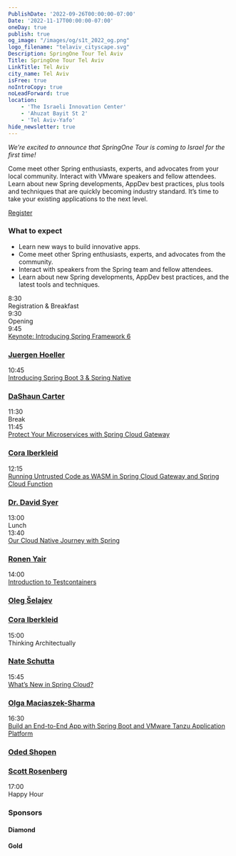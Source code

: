 ```yaml
---
PublishDate: '2022-09-26T00:00:00-07:00'
Date: '2022-11-17T00:00:00-07:00'
oneDay: true
publish: true
og_image: "/images/og/s1t_2022_og.png"
logo_filename: "telaviv_cityscape.svg"
Description: SpringOne Tour Tel Aviv
Title: SpringOne Tour Tel Aviv
LinkTitle: Tel Aviv
city_name: Tel Aviv
isFree: true
noIntroCopy: true
noLeadForward: true
location:
    - 'The Israeli Innovation Center'
    - 'Ahuzat Bayit St 2'
    - 'Tel Aviv-Yafo'
hide_newsletter: true
---
```

_We’re excited to announce that SpringOne Tour is coming to Israel for the first time!_

Come meet other Spring enthusiasts, experts, and advocates from your local community. Interact with VMware speakers and fellow attendees. Learn about new Spring developments, AppDev best practices, plus tools and techniques that are quickly becoming industry standard.
It’s time to take your existing applications to the next level.

<a class='btn mt-2 lightbox mb-5 green' href='#register'>Register</a>

### What to expect
<ul class="mb-5">
    <li>Learn new ways to build innovative apps.</li>
    <li>Come meet other Spring enthusiasts, experts, and advocates from the community.</li>
    <li>Interact with speakers from the Spring team and fellow attendees.</li>
    <li>Learn about new Spring developments, AppDev best practices, and the latest tools and techniques.</li>
</ul>

<div id="register" class='p-5' style="display:none">
	<h3 class='-text-white mb-3 hide'>Register</h3>
	<script src="https://connect.tanzu.vmware.com/js/forms2/js/forms2.min.js"></script>
	<form id="mktoForm_9174"></form>
	<script>
	  MktoForms2.setOptions({formXDPath : "/rs/pivotal/images/marketo-xdframe-relative.html"});
	  MktoForms2.loadForm("https://connect.tanzu.vmware.com", "625-IUJ-009", 9174, function(form){
			form.onSuccess(function(values, followUpUrl) {
				form.getFormElem().hide();
				$('.hide').hide();
				$('.confirmation').show();
				return false;
			});
	  });
	</script>
	<div class='confirmation' style="display:none">
		<h3 class="-text-white mt-0">Thank you for registering!</h3>
	</div>
</div>

<div id="day-1-agenda" class="agenda p-lg-5 p-3 mb-5">
    <div class="row py-3 border-bottom flex-nowrap">
        <div class="time col-2 pl-0 h4">8:30</div>
        <div class="talk-title col-7 h4">Registration & Breakfast</div>
        <div class="col-sm-1 col-0 px-0 px-0"></div>
        <div class="name col-3"></div>
    </div>
    <div class="row py-3 border-bottom flex-nowrap">
        <div class="time col-2 pl-0 h4">9:30</div>
        <div class="talk-title col-7 h4">Opening</div>
        <div class="col-sm-1 col-0 px-0 px-0"></div>
        <div class="name col-3"></div>
    </div>        
    <div class="row py-3 border-bottom flex-nowrap">
        <div class="time col-2 pl-0 h4">9:45</div>
        <div class="talk-title col-7 h4">
            <a class="lightbox" href="#cloud-native-architectures">Keynote: Introducing Spring Framework 6</a>
        </div>
        <div class="name col-3">
            <h3 class="h4 py-0"><a class="lightbox" href="#juergen-hoeller">Juergen Hoeller</a></h3>
        </div>
    </div>
    <div class="row py-3 border-bottom flex-nowrap">
        <div class="time col-2 pl-0 h4">10:45</div>
        <div class="talk-title col-7 h4"><a class="lightbox" href="#spring-native">Introducing Spring Boot 3 & Spring Native</a></div>
        <div class="name col-3">
            <h3 class="h4 py-0">
                <a class="lightbox" href="#dashaun-carter">DaShaun Carter</a>
            </h3>
        </div>
    </div>
    <div class="row py-3 border-bottom flex-nowrap">
        <div class="time col-2 pl-0 h4">11:30</div>
        <div class="talk-title col-7 h4">Break</div>
        <div class="name col-3"></div>
    </div>
    <div class="row py-3 border-bottom flex-nowrap">
        <div class="time col-2 pl-0 h4">11:45</div>
        <div class="talk-title col-7 h4">
            <a class="lightbox" href="#observability">Protect Your Microservices with Spring Cloud Gateway</a>
        </div>
        <div class="name col-3">
            <h3 class="h4 py-0">
                <a class="lightbox" href="#cora-iberkleid">Cora Iberkleid</a>
            </h3>
        </div>
    </div>
    <div class="row py-3 border-bottom flex-nowrap">
        <div class="time col-2 pl-0 h4">12:15</div>
        <div class="talk-title col-7 h4">
            <a class="lightbox" href="#graphql">Running Untrusted Code as WASM in Spring Cloud Gateway and Spring Cloud Function</a>
        </div>
        <div class="name col-3">
            <h3 class="h4 py-0">
                <a class="lightbox" href="#dave-syer">Dr. David Syer</a>
            </h3>
        </div>
    </div>
    <div class="row py-3 border-bottom flex-nowrap">
        <div class="time col-2 pl-0 h4">13:00</div>
        <div class="talk-title col-7 h4">Lunch</div>
        <div class="col-sm-1 col-0 px-0 px-0"></div>
        <div class="name col-3"></div>
    </div>
    <div class="row py-3 border-bottom flex-nowrap">
        <div class="time col-2 pl-0 h4">13:40</div>
        <div class="talk-title col-7 h4">
            <a class="lightbox" href="#k8s-native-java">Our Cloud Native Journey with Spring</a>
        </div>
        <div class="name col-3">
            <h3 class="h4 py-0"><a class="lightbox" href="#ronen-yair">Ronen Yair</a></h3>
        </div>
    </div>
    <div class="row py-3 border-bottom flex-nowrap">
        <div class="time col-2 pl-0 h4">14:00</div>
        <div class="talk-title col-7 h4">
            <a class="lightbox" href="#azure-spring-apps">Introduction to Testcontainers</a>
        </div>
        <div class="name col-3">
            <h3 class="h4 py-0">
                <a class="lightbox" href="#oleg-selajev">Oleg Šelajev</a>
            </h3>
            <h3 class="h4 py-0">
                <a class="lightbox" href="#cora-iberkleid">Cora Iberkleid</a>
            </h3>
        </div>
    </div>
    <div class="row py-3 border-bottom flex-nowrap">
        <div class="time col-2 pl-0 h4">15:00</div>
        <div class="talk-title col-7 h4">Thinking Architectually</div>
        <div class="name col-3">
            <h3 class="h4 py-0"><a class="lightbox" href="#nate-schutta">Nate Schutta</a></h3>
        </div>
    </div>
    <div class="row py-3 border-bottom flex-nowrap">
        <div class="time col-2 pl-0 h4">15:45</div>
        <div class="talk-title col-7 h4">
            <a class="lightbox" href="#k8s-intro">What’s New in Spring Cloud?</a>
        </div>
        <div class="name col-3">
            <h3 class="h4 py-0">
                <a class="lightbox" href="#olga-maciaszek-sharma">Olga Maciaszek-Sharma</a>
            </h3>
        </div>
    </div>
    <div class="row py-3 border-bottom flex-nowrap">
        <div class="time col-2 pl-0 h4">16:30</div>
        <div class="talk-title col-7 h4">
            <a class="lightbox" href="#who-should-use-k8s">Build an End-to-End App with Spring Boot and VMware Tanzu Application Platform</a>
        </div>
        <div class="name col-3">
            <h3 class="h4 py-0">
                <a class="lightbox" href="#oded-shopen">Oded Shopen</a>
            </h3>
            <h3 class="h4 py-0">
                <a class="lightbox" href="#scott-rosenberg">Scott Rosenberg</a>
            </h3>
        </div>
    </div>
    <div class="row py-3 border-bottom flex-nowrap">
        <div class="time col-2 pl-0 h4">17:00</div>
        <div class="talk-title col-7 h4">
            Happy Hour
        </div>
    </div>
</div>

### Sponsors

#### Diamond

#### Gold
